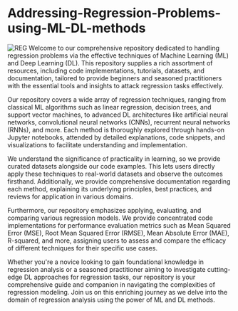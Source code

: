 # Addressing-Regression-Problems-using-ML-DL-methods
![REG](https://trainings.internshala.com/blog/wp-content/uploads/2023/07/Regression-in-machine-learning-1.jpg)
Welcome to our comprehensive repository dedicated to handling regression problems via the effective techniques of Machine Learning (ML) and Deep Learning (DL). This repository supplies a rich assortment of resources, including code implementations, tutorials, datasets, and documentation, tailored to provide beginners and seasoned practitioners with the essential tools and insights to attack regression tasks effectively.

Our repository covers a wide array of regression techniques, ranging from classical ML algorithms such as linear regression, decision trees, and support vector machines, to advanced DL architectures like artificial neural networks, convolutional neural networks (CNNs), recurrent neural networks (RNNs), and more. Each method is thoroughly explored through hands-on Jupyter notebooks, attended by detailed explanations, code snippets, and visualizations to facilitate understanding and implementation.

We understand the significance of practicality in learning, so we provide curated datasets alongside our code examples. This lets users directly apply these techniques to real-world datasets and observe the outcomes firsthand. Additionally, we provide comprehensive documentation regarding each method, explaining its underlying principles, best practices, and reviews for application in various domains.

Furthermore, our repository emphasizes applying, evaluating, and comparing various regression models. We provide concentrated code implementations for performance evaluation metrics such as Mean Squared Error (MSE), Root Mean Squared Error (RMSE), Mean Absolute Error (MAE), R-squared, and more, assigning users to assess and compare the efficacy of different techniques for their specific use cases.

Whether you're a novice looking to gain foundational knowledge in regression analysis or a seasoned practitioner aiming to investigate cutting-edge DL approaches for regression tasks, our repository is your comprehensive guide and companion in navigating the complexities of regression modeling. Join us on this enriching journey as we delve into the domain of regression analysis using the power of ML and DL methods.
